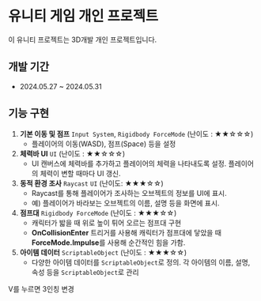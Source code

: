 # 유니티 게임 개인 프로젝트
이  유니티 프로젝트는  3D개발 개인  프로젝트입니다.
## 개발 기간
- 2024.05.27 ~ 2024.05.31
## 기능 구현
1. **기본 이동 및 점프** `Input System`, `Rigidbody ForceMode` (난이도 : ★★☆☆☆)
    - 플레이어의 이동(WASD), 점프(Space) 등을 설정
2. **체력바 UI** `UI` (난이도 : ★★☆☆☆)
    - UI 캔버스에 체력바를 추가하고 플레이어의 체력을 나타내도록 설정. 플레이어의 체력이 변할 때마다 UI 갱신.
3. **동적 환경 조사** `Raycast` `UI` (난이도: ★★★☆☆)
    - Raycast를 통해 플레이어가 조사하는 오브젝트의 정보를 UI에 표시.
    - 예) 플레이어가 바라보는 오브젝트의 이름, 설명 등을 화면에 표시.
4. **점프대** `Rigidbody ForceMode` (난이도 : ★★★☆☆)
    - 캐릭터가 밟을 때 위로 높이 튀어 오르는 점프대 구현
    - **OnCollisionEnter** 트리거를 사용해 캐릭터가 점프대에 닿았을 때 **ForceMode.Impulse**를 사용해 순간적인 힘을 가함.
5. **아이템 데이터** `ScriptableObject` (난이도 : ★★★☆☆)
    - 다양한 아이템 데이터를 `ScriptableObject`로 정의. 각 아이템의 이름, 설명, 속성 등을 `ScriptableObject`로 관리

V를 누르면 3인칭 변경
